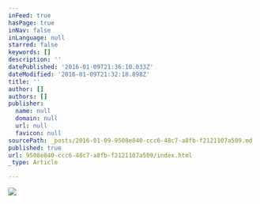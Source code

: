 ```yaml
---
inFeed: true
hasPage: true
inNav: false
inLanguage: null
starred: false
keywords: []
description: ''
datePublished: '2016-01-09T21:36:10.033Z'
dateModified: '2016-01-09T21:32:18.898Z'
title: ''
author: []
authors: []
publisher:
  name: null
  domain: null
  url: null
  favicon: null
sourcePath: _posts/2016-01-09-9508e840-ccc6-48c7-a8fb-f2121107a509.md
published: true
url: 9508e840-ccc6-48c7-a8fb-f2121107a509/index.html
_type: Article

---
```

![](https://the-grid-user-content.s3-us-west-2.amazonaws.com/0f00a5fd-88b6-46b1-8d74-3205feef9a37.jpg)